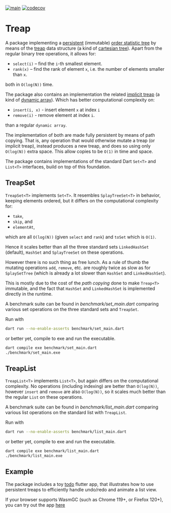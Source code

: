 [![main](https://github.com/nielsenko/treap/actions/workflows/ci.yml/badge.svg?branch=main)](https://github.com/nielsenko/treap/actions/workflows/ci.yml)
[![codecov](https://codecov.io/gh/nielsenko/treap/branch/main/graph/badge.svg?token=JI1PHY21A5)](https://codecov.io/gh/nielsenko/treap)

# Treap

A package implementing a [persistent](https://en.wikipedia.org/wiki/Persistent_data_structure) (immutable) [order statistic tree](https://en.wikipedia.org/wiki/Order_statistic_tree) by means of the [treap](https://en.wikipedia.org/wiki/Treap) data structure (a kind of [cartesian tree](https://en.wikipedia.org/wiki/Cartesian_tree)). Apart from the regular binary tree operations, it allows for:

- `select(i)` – find the `i`-th smallest element.
- `rank(x)` – find the rank of element `x`, i.e. the number of elements smaller than `x`.

both in `O(log(N))` time.

The package also contains an implementation the related [implicit treap](https://en.wikipedia.org/wiki/Treap#Implicit_treap) (a kind of [dynamic array](https://en.wikipedia.org/wiki/Dynamic_array)). Which has better computational complexity on:

- `insert(i, x)` - insert element `x` at index `i`
- `remove(i)` - remove element at index `i`.

than a regular `dynamic array`.

The implementation of both are made fully persistent by means of path copying. That is, any operation that would otherwise mutate a treap (or implicit treap), instead produces a new treap, and does so using only `O(log(N))` extra space. This allow copies to be `O(1)` in time and space.

The package contains implementations of the standard Dart `Set<T>` and `List<T>` interfaces, build on top of this foundation.

## TreapSet

`TreapSet<T>` implements `Set<T>`. It resembles `SplayTreeSet<T>` in behavior, keeping elements ordered, but it differs on the computational complexity for:

- `take`,
- `skip`, and
- `elementAt`,

which are all `O(log(N))` (given `select` and `rank`) and `toSet` which is `O(1)`.

Hence it scales better than all the three standard sets `LinkedHashSet` (default), `HashSet` and `SplayTreeSet` on these operations.

However there is no such thing as free lunch.
As a rule of thumb the mutating operations `add`, `remove`, etc. are roughly twice as slow as for `SplaySetTree` (which is already a lot slower than `HashSet` and `LinkedHashSet`).

This is mostly due to the cost of the _path copying_ done to make `Treap<T>` immutable, and the fact that `HashSet` and `LinkedHashSet` is implemented directly in the runtime.

A benchmark suite can be found in _benchmark/set_main.dart_ comparing various set operations on the three standard sets and `TreapSet`.

Run with

```sh
dart run --no-enable-asserts benchmark/set_main.dart
```

or better yet, compile to exe and run the executable.

```sh
dart compile exe benchmark/set_main.dart
./benchmark/set_main.exe
```

## TreapList

`TreapList<T>` implements `List<T>`, but again differs on the computational complexity. No operations (including indexing) are better than `O(log(N))`, however `insert` and `remove` are also `O(log(N))`, so it scales much better than the regular `List` on these operations.

A benchmark suite can be found in _benchmark/list_main.dart_ comparing various list operations on the standard list with `TreapList`.

Run with

```sh
dart run --no-enable-asserts benchmark/list_main.dart
```

or better yet, compile to exe and run the executable.

```sh
dart compile exe benchmark/list_main.dart
./benchmark/list_main.exe
```

## Example

The package includes a toy [todo](https://github.com/nielsenko/treap/blob/main/example) flutter app, that illustrates how to use persistent treaps to efficiently handle undo/redo and animate a list view.

If your browser supports WasmGC (such as Chrome 119+, or Firefox 120+), you can try out the app [here](https://byolimit.github.io)
